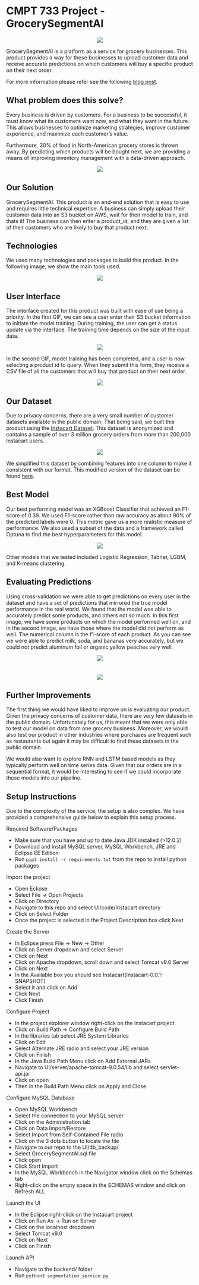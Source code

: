 # CMPT 733 Project - GrocerySegmentAI

<center><img style="max-width:500px;" src="./imgs/grocery.jpeg"></center>

GrocerySegmentAI is a platform as a service for grocery businesses. This product provides a way for these businesses to upload customer data and receive accurate predictions on which customers will buy a specific product on their next order. 

For more information please refer see the following [blog post](https://medium.com/@DiversiT/grocerysegmentai-the-convergence-of-artificial-intelligence-and-market-segmentation-eee5b47c15fc). 

## What problem does this solve?

Every business is driven by customers. For a business to be successful, it must know what its customers want now, and what they want in the future. This allows businesses to optimize marketing strategies, improve customer experience, and maximize each customer’s value.

Furthermore, 30% of food in North-American grocery stores is thrown away. By predicting which products will be bought next, we are providing a means of improving inventory management with a data-driven approach.

<center><img style="max-width:500px;" src="./imgs/wasted_food.jpeg"></center>

## Our Solution

GrocerySegmentAI. This product is an end-end solution that is easy to use and requires little technical expertise. A business can simply upload their customer data into an S3 bucket on AWS, wait for their model to train, and thats it! The business can then enter a product_id, and they are given a list of their customers who are likely to buy that product next. 

## Technologies

We used many technologies and packages to build this product. In the following image, we show the main tools used.

<center><img style="max-width:500px;" src="./imgs/technologies.jpg"></center>

## User Interface

The interface created for this product was built with ease of use being a priority. In the first GIF, we can see a user enter their S3 bucket information to initiate the model training. During training, the user can get a status update via the interface. The training time depends on the size of the input data.

<center><img style="max-width:500px;" src="./imgs/gif1.gif"></center>

In the second GIF, model training has been completed, and a user is now selecting a product id to query. When they submit this form, they receive a CSV file of all the customers that will buy that product on their next order.

<center><img style="max-width:500px;" src="./imgs/gif2.gif"></center>

## Our Dataset

Due to privacy concerns, there are a very small number of customer datasets available in the public domain. That being said, we built this product using the [Instacart Dataset](https://www.kaggle.com/c/instacart-market-basket-analysis). This dataset is anonymized and contains a sample of over 3 million grocery orders from more than 200,000 Instacart users.

<center><img style="max-width:500px;" src="./imgs/instacart_logo.jpeg"></center>

We simplified this dataset by combining features into one column to make it consistent with our format. This modified version of the dataset can be found [here](https://www.kaggle.com/datasets/brendanartley/simplifiedinstacartdata).

## Best Model

Our best performing model was an XGBoost Classifier that achieved an F1-score of 0.39. We used F1-score rather than raw accuracy as about 90% of the predicted labels were 0. This metric gave us a more realistic measure of performance. We also used a subset of the data and a framework called Optuna to find the best hyperparameters for this model.

<center><img style="max-width:500px;" src="./imgs/dask_xgb.png"></center>

Other models that we tested included Logistic Regression, Tabnet, LGBM, and K-means clustering.

## Evaluating Predictions

Using cross-validation we were able to get predictions on every user in the dataset and have a set of predictions that mirrored the true model performance in the real world. We found that the model was able to accurately predict some products, and others not so much. In this first image, we have some products on which the model performed well on, and in the second image, we have those where the model did not perform as well. The numerical column is the f1-score of each product. As you can see we were able to predict milk, soda, and bananas very accurately, but we could not predict aluminum foil or organic yellow peaches very well.

<center><img style="max-width:500px;" src="./imgs/good_preds.png"></center>
<br></br>
<center><img style="max-width:500px;" src="./imgs/bad_preds.png"></center>

## Further Improvements

The first thing we would have liked to improve on is evaluating our product. Given the privacy concerns of customer data, there are very few datasets in the public domain. Unfortunately for us, this meant that we were only able to test our model on data from one grocery business. Moreover, we would also test our product in other industries where purchases are frequent such as restaurants but again it may be difficult to find these datasets in the public domain.

We would also want to explore RNN and LSTM based models as they typically perform well on time series data. Given that our orders are in a sequential format, it would be interesting to see if we could incorporate these models into our pipeline.

## Setup Instructions
Due to the complexity of the service, the setup is also complex. We have provided a comprehensive guide below to explain this setup process.

Required Software/Packages
- Make sure that you have and up to date Java JDK installed (>12.0.2)
- Download and install MySQL server, MySQL Workbench, JRE and Eclipse EE Edition
- Run `pip3 install -r requirements.txt` from the repo to install python packages

Import the project
- Open Eclipse
- Select File -> Open Projects
- Click on Directory
- Navigate to this repo and select UI/code/Instacart directory
- Click on Select Folder
- Once the project is selected in the Project Description box click Next

Create the Server
- In Eclipse press File -> New -> Other
- Click on Server dropdown and select Server
- Click on Next
- Click on Apache dropdown, scroll down and select Tomcat v9.0 Server
- Click on Next
- In the Available box you should see Instacart(Instacart-0.0.1-SNAPSHOT)
- Select it and click on Add
- Click Next
- Click Finish

Configure Project
- In the project explorer window right-click on the Instacart project
- Click on Build Path -> Configure Build Path
- In the libraries tab select JRE System Libraries
- Click on Edit
- Select Alternate JRE radio and select your JRE version
- Click on Finish
- In the Java Build Path Menu click on Add External JARs
- Navigate to UI/server/apache-tomcat-9.0.54/lib and select servlet-api.jar
- Click on open
- Then in the Build Path Menu click on Apply and Close

Configure MySQL Database
- Open MySQL Workbench
- Select the connection to your MySQL server
- Click on the Administration tab
- Click on Data Import/Restore
- Select Import from Self-Contained File radio
- Click on the 3 dots button to locate the file
- Navigate to our repo to the UI/db_backup/
- Select GrocerySegmentAI.sql file
- Click open
- Click Start Import
- In the MySQL Workbench in the Navigator window click on the Schemas tab
- Right-click on the empty space in the SCHEMAS window and click on Refresh ALL

Launch the UI
- In the Eclipse right-click on the Instacart project
- Click on Run As -> Run on Server
- Click on the localhost dropdown
- Select Tomcat v9.0
- Click on Next
- Click on Finish

Launch API
- Navigate to the backend/ folder
- Run `python3 segmentation_service.py`

